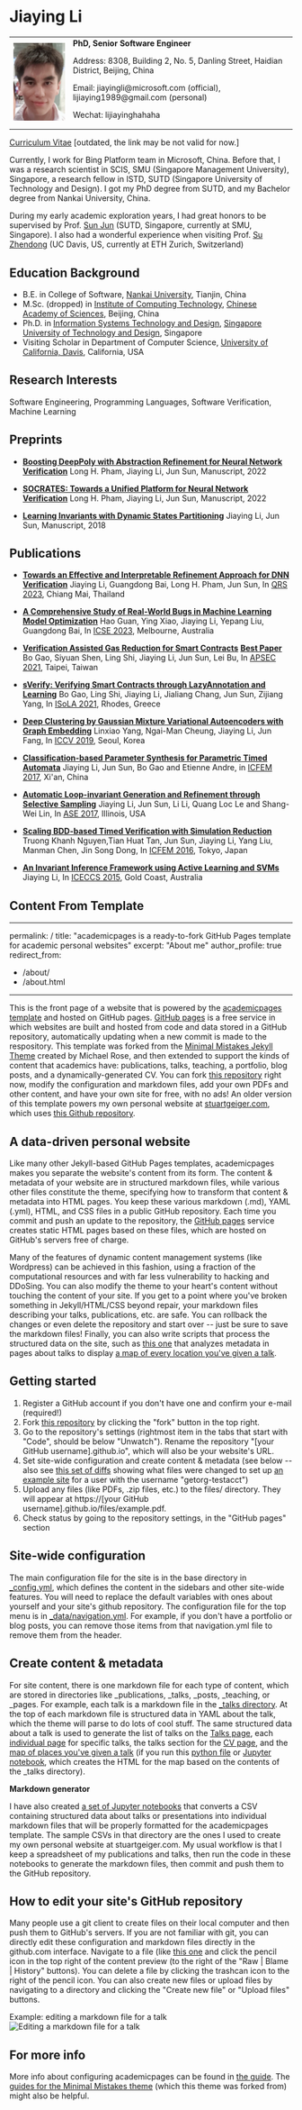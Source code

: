 # Jiaying Li
<table width="88%" border="0" cellpadding="0">
<tr valigh="top" aligh="left">
<td><IMG SRC="./images/photo.jpg" width="150"><br></td>
<td>
<div>
<b>PhD, Senior Software Engineer</b> <BR> 
<P>Address: 8308, Building 2, No. 5, Danling Street, Haidian District, Beijing, China<BR>
<P>Email: jiayingli@microsoft.com (official), lijiaying1989@gmail.com (personal)<BR>
<P>Wechat: lijiayinghahaha<BR>
</div>
</td>
</tr>
</table>

[Curriculum Vitae](http://lijiaying.github.io/cv/cv.pdf) [outdated, the link may be not valid for now.]

Currently, I work for Bing Platform team in Microsoft, China. 
Before that, I was a research scientist in SCIS, SMU (Singapore Management University), Singapore, a research fellow in ISTD, SUTD (Singapore University of Technology and Design). 
I got my PhD degree from SUTD, and my Bachelor degree from Nankai University, China.

During my early academic exploration years, I had great honors to be supervised by Prof. [Sun Jun](http://sunjun.site/) (SUTD, Singapore, currently at SMU, Singapore). 
I also had a wonderful experience when visiting Prof. [Su Zhendong](https://people.inf.ethz.ch/suz/) (UC Davis, US, currently at ETH Zurich, Switzerland)


## Education Background
* B.E. in College of Software, [Nankai University](http://www.nankai.edu.cn), Tianjin, China
* M.Sc. (dropped) in [Institute of Computing Technology](http://english.ict.cas.cn/), [Chinese Academy of Sciences](http://english.cas.cn/), Beijing, China
* Ph.D. in [Information Systems Technology and Design](https://istd.sutd.edu.sg/), [Singapore University of Technology and Design](http://www.sutd.edu.sg/), Singapore
* Visiting Scholar in Department of Computer Science, [University of California, Davis](https://www.ucdavis.edu/), California, USA



## Research Interests
Software Engineering, Programming Languages, Software Verification, Machine Learning 



## Preprints
- [**Boosting DeepPoly with Abstraction Refinement for Neural Network Verification**](http://jiaying.li/papers/DeepPoly_Abstraction_Refinement.pdf) Long H. Pham, Jiaying Li, Jun Sun, Manuscript, 2022

- [**SOCRATES: Towards a Unified Platform for Neural Network Verification**](https://arxiv.org/pdf/2007.11206.pdf) Long H. Pham, Jiaying Li, Jun Sun, Manuscript, 2022

- [**Learning Invariants with Dynamic States Partitioning**](http://lijiaying.github.io/papers/zimu.pdf) Jiaying Li, Jun Sun, Manuscript, 2018



## Publications

- [**Towards an Effective and Interpretable Refinement Approach for DNN Verification**](http://lijiaying.github.io/papers/qrs23_Surgeon.pdf) Jiaying Li, Guangdong Bai, Long H. Pham, Jun Sun, In [QRS 2023](https://qrs23.techconf.org), Chiang Mai, Thailand 

- [**A Comprehensive Study of Real-World Bugs in Machine Learning Model Optimization**](http://lijiaying.github.io/papers/icse23_MOB.pdf) Hao Guan, Ying Xiao, Jiaying Li, Yepang Liu, Guangdong Bai, In [ICSE 2023](https://conf.researchr.org/home/icse-2023), Melbourne, Australia

- [**Verification Assisted Gas Reduction for Smart Contracts**](http://lijiaying.github.io/papers/apsec21_sOptimize.pdf)  [**Best Paper**](http://lijiaying.github.io/papers/apsec21_bestpaper.pdf) Bo Gao, Siyuan Shen, Ling Shi, Jiaying Li, Jun Sun, Lei Bu, In [APSEC 2021](https://apsec2021.seat.org.tw/), Taipei, Taiwan

- [**sVerify: Verifying Smart Contracts through LazyAnnotation and Learning**](http://lijiaying.github.io/papers/isola21_sVerify.pdf) Bo Gao, Ling Shi, Jiaying Li, Jialiang Chang, Jun Sun, Zijiang Yang, In [ISoLA 2021](https://isola-conference.org/isola2021/), Rhodes, Greece

- [**Deep Clustering by Gaussian Mixture Variational Autoencoders with Graph Embedding**](http://lijiaying.github.io/papers/iccv19.pdf) Linxiao Yang, Ngai-Man Cheung, Jiaying Li, Jun Fang, In [ICCV 2019](http://iccv2019.thecvf.com/), Seoul, Korea 

- [**Classification-based Parameter Synthesis for Parametric Timed Automata**](http://lijiaying.github.io/papers/icfem17.pdf) Jiaying Li, Jun Sun, Bo Gao and Etienne Andre, in [ICFEM 2017](http://ictt.xidian.edu.cn/icfem2017/), Xi'an, China

- [**Automatic Loop-invariant Generation and Refinement through Selective Sampling**](http://lijiaying.github.io/papers/ase17_zilu.pdf) Jiaying Li, Jun Sun, Li Li, Quang Loc Le and Shang-Wei Lin, In [ASE 2017](http://ase2017.org/), Illinois, USA 

- [**Scaling BDD-based Timed Verification with Simulation Reduction**](http://lijiaying.github.io/papers/icfem16.pdf) Truong Khanh Nguyen,Tian Huat Tan, Jun Sun, Jiaying Li, Yang Liu, Manman Chen, Jin Song Dong, In [ICFEM 2016](http://icfem2016.xyz/), Tokyo, Japan 

- [**An Invariant Inference Framework using Active Learning and SVMs**](http://lijiaying.github.io/papers/iceccs15.pdf) Jiaying Li, In [ICECCS 2015](http://iceccs2015.monash.edu.au/2015/index.jsp), Gold Coast, Australia 



## Content From Template

---
permalink: /
title: "academicpages is a ready-to-fork GitHub Pages template for academic personal websites"
excerpt: "About me"
author_profile: true
redirect_from: 
  - /about/
  - /about.html
---

This is the front page of a website that is powered by the [academicpages template](https://github.com/academicpages/academicpages.github.io) and hosted on GitHub pages. [GitHub pages](https://pages.github.com) is a free service in which websites are built and hosted from code and data stored in a GitHub repository, automatically updating when a new commit is made to the respository. This template was forked from the [Minimal Mistakes Jekyll Theme](https://mmistakes.github.io/minimal-mistakes/) created by Michael Rose, and then extended to support the kinds of content that academics have: publications, talks, teaching, a portfolio, blog posts, and a dynamically-generated CV. You can fork [this repository](https://github.com/academicpages/academicpages.github.io) right now, modify the configuration and markdown files, add your own PDFs and other content, and have your own site for free, with no ads! An older version of this template powers my own personal website at [stuartgeiger.com](http://stuartgeiger.com), which uses [this Github repository](https://github.com/staeiou/staeiou.github.io).

## A data-driven personal website
Like many other Jekyll-based GitHub Pages templates, academicpages makes you separate the website's content from its form. The content & metadata of your website are in structured markdown files, while various other files constitute the theme, specifying how to transform that content & metadata into HTML pages. You keep these various markdown (.md), YAML (.yml), HTML, and CSS files in a public GitHub repository. Each time you commit and push an update to the repository, the [GitHub pages](https://pages.github.com/) service creates static HTML pages based on these files, which are hosted on GitHub's servers free of charge.

Many of the features of dynamic content management systems (like Wordpress) can be achieved in this fashion, using a fraction of the computational resources and with far less vulnerability to hacking and DDoSing. You can also modify the theme to your heart's content without touching the content of your site. If you get to a point where you've broken something in Jekyll/HTML/CSS beyond repair, your markdown files describing your talks, publications, etc. are safe. You can rollback the changes or even delete the repository and start over -- just be sure to save the markdown files! Finally, you can also write scripts that process the structured data on the site, such as [this one](https://github.com/academicpages/academicpages.github.io/blob/master/talkmap.ipynb) that analyzes metadata in pages about talks to display [a map of every location you've given a talk](https://academicpages.github.io/talkmap.html).

## Getting started
1. Register a GitHub account if you don't have one and confirm your e-mail (required!)
1. Fork [this repository](https://github.com/academicpages/academicpages.github.io) by clicking the "fork" button in the top right. 
1. Go to the repository's settings (rightmost item in the tabs that start with "Code", should be below "Unwatch"). Rename the repository "[your GitHub username].github.io", which will also be your website's URL.
1. Set site-wide configuration and create content & metadata (see below -- also see [this set of diffs](http://archive.is/3TPas) showing what files were changed to set up [an example site](https://getorg-testacct.github.io) for a user with the username "getorg-testacct")
1. Upload any files (like PDFs, .zip files, etc.) to the files/ directory. They will appear at https://[your GitHub username].github.io/files/example.pdf.  
1. Check status by going to the repository settings, in the "GitHub pages" section

## Site-wide configuration
The main configuration file for the site is in the base directory in [_config.yml](https://github.com/academicpages/academicpages.github.io/blob/master/_config.yml), which defines the content in the sidebars and other site-wide features. You will need to replace the default variables with ones about yourself and your site's github repository. The configuration file for the top menu is in [_data/navigation.yml](https://github.com/academicpages/academicpages.github.io/blob/master/_data/navigation.yml). For example, if you don't have a portfolio or blog posts, you can remove those items from that navigation.yml file to remove them from the header. 

## Create content & metadata
For site content, there is one markdown file for each type of content, which are stored in directories like _publications, _talks, _posts, _teaching, or _pages. For example, each talk is a markdown file in the [_talks directory](https://github.com/academicpages/academicpages.github.io/tree/master/_talks). At the top of each markdown file is structured data in YAML about the talk, which the theme will parse to do lots of cool stuff. The same structured data about a talk is used to generate the list of talks on the [Talks page](https://academicpages.github.io/talks), each [individual page](https://academicpages.github.io/talks/2012-03-01-talk-1) for specific talks, the talks section for the [CV page](https://academicpages.github.io/cv), and the [map of places you've given a talk](https://academicpages.github.io/talkmap.html) (if you run this [python file](https://github.com/academicpages/academicpages.github.io/blob/master/talkmap.py) or [Jupyter notebook](https://github.com/academicpages/academicpages.github.io/blob/master/talkmap.ipynb), which creates the HTML for the map based on the contents of the _talks directory).

**Markdown generator**

I have also created [a set of Jupyter notebooks](https://github.com/academicpages/academicpages.github.io/tree/master/markdown_generator
) that converts a CSV containing structured data about talks or presentations into individual markdown files that will be properly formatted for the academicpages template. The sample CSVs in that directory are the ones I used to create my own personal website at stuartgeiger.com. My usual workflow is that I keep a spreadsheet of my publications and talks, then run the code in these notebooks to generate the markdown files, then commit and push them to the GitHub repository.

How to edit your site's GitHub repository
------
Many people use a git client to create files on their local computer and then push them to GitHub's servers. If you are not familiar with git, you can directly edit these configuration and markdown files directly in the github.com interface. Navigate to a file (like [this one](https://github.com/academicpages/academicpages.github.io/blob/master/_talks/2012-03-01-talk-1.md) and click the pencil icon in the top right of the content preview (to the right of the "Raw | Blame | History" buttons). You can delete a file by clicking the trashcan icon to the right of the pencil icon. You can also create new files or upload files by navigating to a directory and clicking the "Create new file" or "Upload files" buttons. 

Example: editing a markdown file for a talk
![Editing a markdown file for a talk](/images/editing-talk.png)

For more info
------
More info about configuring academicpages can be found in [the guide](https://academicpages.github.io/markdown/). The [guides for the Minimal Mistakes theme](https://mmistakes.github.io/minimal-mistakes/docs/configuration/) (which this theme was forked from) might also be helpful.
